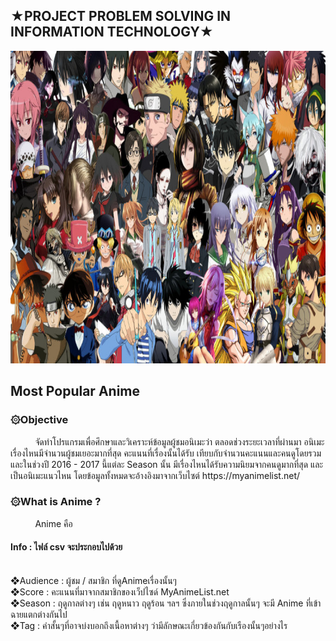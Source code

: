 <h2>★PROJECT PROBLEM SOLVING IN INFORMATION TECHNOLOGY★</h2>
<a href=""><img src="image/anime.jpg" width="1000px"  height="500"></a><br>
<h2>Most Popular Anime</h2>
<h3>۞Objective</h3>
&nbsp;&nbsp;&nbsp;&nbsp;&nbsp;&nbsp;&nbsp;&nbsp;&nbsp;&nbsp;จัดทำโปรแกรมเพื่อศึกษาและวิเคราะห์ข้อมูลผู้ชมอนิเมะว่า ตลอดช่วงระยะเวลาที่ผ่านมา อนิเมะเรื่องไหนมีจำนวนผู้ชมเยอะมากที่สุด คะแนนที่เรื่องนั้นได้รับ เทียบกับจำนวนคะแนนและคนดูโดยรวม และในช่วงปี 2016 - 2017 นี้แต่ละ Season นั้น มีเรื่องไหนได้รับความนิยมจากคนดูมากที่สุด และเป็นอนิเมะแนวไหน โดยข้อมูลทั้งหมดจะอ้างอิงมาจากเว็บไซต์ https://myanimelist.net/ 

<h3>۞What is Anime ?</h3>
&nbsp;&nbsp;&nbsp;&nbsp;&nbsp;&nbsp;&nbsp;&nbsp;&nbsp;&nbsp;Anime คือ

<h4>Info : ไฟล์ csv จะประกอบไปด้วย</h4><br>
 ❖Audience : ผู้ชม / สมาชิก ที่ดูAnimeเรื่องนั้นๆ<br>
 ❖Score    : คะแนนที่มาจากสมาชิกของเว็ปไซด์ MyAnimeList.net<br>
 ❖Season   : ฤดูกาลต่างๆ เช่น ฤดูหนาว ฤดูร้อน ฯลฯ ซึ่งภายในช่วงฤดูกาลนั้นๆ จะมี Anime ที่เข้าฉายแตกต่างกันไป<br>
 ❖Tag      : คำสั้นๆที่อาจบ่งบอกถึงเนื้อหาต่างๆ ว่ามีลักษณะเกี่ยวข้องกันกับเรืองนั้นๆอย่างไร
